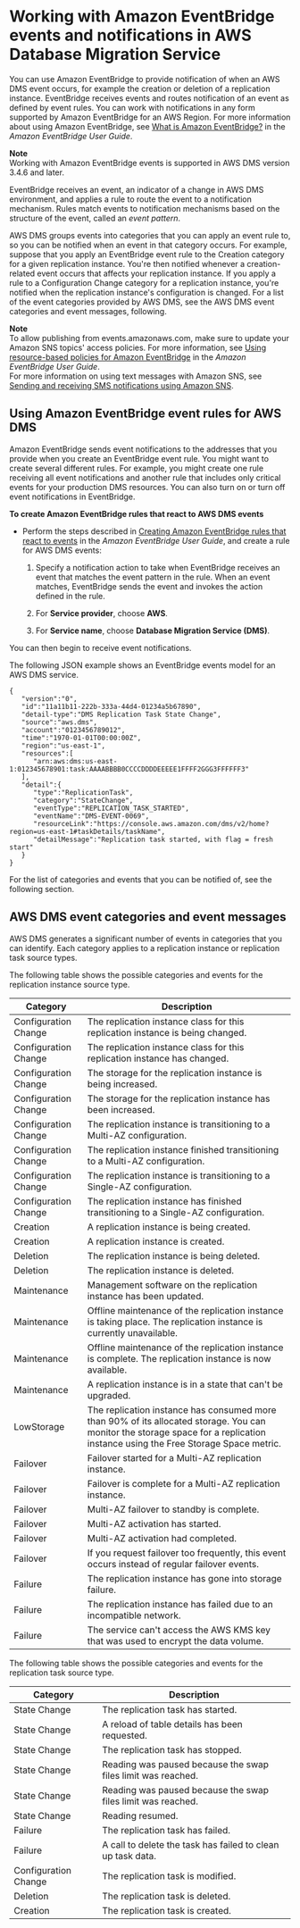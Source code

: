 # Working with Amazon EventBridge events and notifications in AWS Database Migration Service<a name="CHAP_EventBridge"></a>

You can use Amazon EventBridge to provide notification of when an AWS DMS event occurs, for example the creation or deletion of a replication instance\. EventBridge receives events and routes notification of an event as defined by event rules\. You can work with notifications in any form supported by Amazon EventBridge for an AWS Region\. For more information about using Amazon EventBridge, see [What is Amazon EventBridge?](https://docs.aws.amazon.com/eventbridge/latest/userguide/eb-what-is.html) in the *Amazon EventBridge User Guide*\.

**Note**  
Working with Amazon EventBridge events is supported in AWS DMS version 3\.4\.6 and later\.

EventBridge receives an event, an indicator of a change in AWS DMS environment, and applies a rule to route the event to a notification mechanism\. Rules match events to notification mechanisms based on the structure of the event, called an *event pattern*\.

AWS DMS groups events into categories that you can apply an event rule to, so you can be notified when an event in that category occurs\. For example, suppose that you apply an EventBridge event rule to the Creation category for a given replication instance\. You're then notified whenever a creation\-related event occurs that affects your replication instance\. If you apply a rule to a Configuration Change category for a replication instance, you're notified when the replication instance's configuration is changed\. For a list of the event categories provided by AWS DMS, see the AWS DMS event categories and event messages, following\.

**Note**  
To allow publishing from events\.amazonaws\.com, make sure to update your Amazon SNS topics' access policies\. For more information, see [Using resource\-based policies for Amazon EventBridge](https://docs.aws.amazon.com/eventbridge/latest/userguide/eb-use-resource-based.html) in the *Amazon EventBridge User Guide*\.  
For more information on using text messages with Amazon SNS, see [Sending and receiving SMS notifications using Amazon SNS](https://docs.aws.amazon.com/sns/latest/dg/SMSMessages.html)\.

## Using Amazon EventBridge event rules for AWS DMS<a name="CHAP_EventBridge.Rule"></a>

Amazon EventBridge sends event notifications to the addresses that you provide when you create an EventBridge event rule\. You might want to create several different rules\. For example, you might create one rule receiving all event notifications and another rule that includes only critical events for your production DMS resources\. You can also turn on or turn off event notifications in EventBridge\.

**To create Amazon EventBridge rules that react to AWS DMS events**
+ Perform the steps described in [Creating Amazon EventBridge rules that react to events](https://docs.aws.amazon.com/eventbridge/latest/userguide/eb-create-rule.html) in the *Amazon EventBridge User Guide*, and create a rule for AWS DMS events:

  1. Specify a notification action to take when EventBridge receives an event that matches the event pattern in the rule\. When an event matches, EventBridge sends the event and invokes the action defined in the rule\.

  1. For **Service provider**, choose **AWS**\.

  1. For **Service name**, choose **Database Migration Service \(DMS\)**\.

You can then begin to receive event notifications\.

The following JSON example shows an EventBridge events model for an AWS DMS service\.

```
{
   "version":"0",
   "id":"11a11b11-222b-333a-44d4-01234a5b67890",
   "detail-type":"DMS Replication Task State Change",
   "source":"aws.dms",
   "account":"0123456789012",
   "time":"1970-01-01T00:00:00Z",
   "region":"us-east-1",
   "resources":[
      "arn:aws:dms:us-east-1:012345678901:task:AAAABBBB0CCCCDDDDEEEEE1FFFF2GGG3FFFFFF3"
   ],
   "detail":{
      "type":"ReplicationTask",
      "category":"StateChange",
      "eventType":"REPLICATION_TASK_STARTED",
      "eventName":"DMS-EVENT-0069",
      "resourceLink":"https://console.aws.amazon.com/dms/v2/home?region=us-east-1#taskDetails/taskName",
      "detailMessage":"Replication task started, with flag = fresh start"
   }
}
```

For the list of categories and events that you can be notified of, see the following section\. 

## AWS DMS event categories and event messages<a name="EventBridge.Messages"></a>

 AWS DMS generates a significant number of events in categories that you can identify\. Each category applies to a replication instance or replication task source types\. 

The following table shows the possible categories and events for the replication instance source type\.


|  Category  |  Description  | 
| --- | --- | 
|  Configuration Change  |  The replication instance class for this replication instance is being changed\.   | 
|  Configuration Change  |  The replication instance class for this replication instance has changed\.   | 
|  Configuration Change  |  The storage for the replication instance is being increased\.   | 
|  Configuration Change  |  The storage for the replication instance has been increased\.   | 
|  Configuration Change  |  The replication instance is transitioning to a Multi\-AZ configuration\.   | 
|  Configuration Change  |  The replication instance finished transitioning to a Multi\-AZ configuration\.   | 
|  Configuration Change  |  The replication instance is transitioning to a Single\-AZ configuration\.   | 
|  Configuration Change  |  The replication instance has finished transitioning to a Single\-AZ configuration\.   | 
|  Creation  |  A replication instance is being created\.   | 
|  Creation  |  A replication instance is created\.   | 
|  Deletion  |  The replication instance is being deleted\.   | 
|  Deletion  |  The replication instance is deleted\.   | 
|  Maintenance  | Management software on the replication instance has been updated\. | 
|  Maintenance  | Offline maintenance of the replication instance is taking place\. The replication instance is currently unavailable\.  | 
|  Maintenance  | Offline maintenance of the replication instance is complete\. The replication instance is now available\.  | 
|  Maintenance  | A replication instance is in a state that can't be upgraded\.  | 
|  LowStorage  |  The replication instance has consumed more than 90% of its allocated storage\. You can monitor the storage space for a replication instance using the Free Storage Space metric\. | 
|  Failover  | Failover started for a Multi\-AZ replication instance\.  | 
|  Failover  | Failover is complete for a Multi\-AZ replication instance\. | 
|  Failover  | Multi\-AZ failover to standby is complete\. | 
|  Failover  | Multi\-AZ activation has started\.  | 
|  Failover  | Multi\-AZ activation had completed\.  | 
|  Failover  | If you request failover too frequently, this event occurs instead of regular failover events\. | 
|  Failure  | The replication instance has gone into storage failure\. | 
|  Failure  | The replication instance has failed due to an incompatible network\. | 
|  Failure  | The service can't access the AWS KMS key that was used to encrypt the data volume\. | 

The following table shows the possible categories and events for the replication task source type\.


|  Category  |  Description  | 
| --- | --- | 
|  State Change  |  The replication task has started\.   | 
|  State Change  |  A reload of table details has been requested\.   | 
|  State Change  |  The replication task has stopped\.   | 
|  State Change  | Reading was paused because the swap files limit was reached\. | 
|  State Change  | Reading was paused because the swap files limit was reached\. | 
|  State Change  | Reading resumed\. | 
|  Failure  |  The replication task has failed\.   | 
|  Failure  |  A call to delete the task has failed to clean up task data\.   | 
|  Configuration Change  | The replication task is modified\.  | 
|  Deletion  |  The replication task is deleted\.   | 
|  Creation  | The replication task is created\. | 